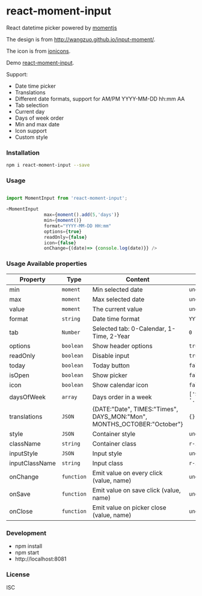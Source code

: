 # react-moment-input

React datetime picker powered by [momentjs](http://momentjs.com)

The design is from http://wangzuo.github.io/input-moment/.

The icon is from [ionicons](http://ionicons.com/).

Demo [react-moment-input](https://kenanberbic.bitbucket.io/react-moment-input/).

Support:

* Date time picker
* Translations
* Different date formats, support for AM/PM YYYY-MM-DD hh:mm AA
* Tab selection
* Current day
* Days of week order
* Min and max date
* Icon support
* Custom style

### Installation
``` sh
npm i react-moment-input --save
```

### Usage
``` javascript

import MomentInput from 'react-moment-input';

<MomentInput
              max={moment().add(5,'days')}
              min={moment()}
              format="YYYY-MM-DD HH:mm"
              options={true}
              readOnly={false}
              icon={false}
              onChange={(date)=> {console.log(date)}} />
```

### Usage Available properties

| Property | Type | Content  | Default Value |
| --- | --- | --- | --- |
| min | `moment` | Min selected date | `undefined`
| max | `moment` | Max selected date | `undefined`
| value | `moment` | The current value | `undefined`
| format | `string` | Date time format | `YYYY-MM-DD HH:mm`
| tab | `Number` | Selected tab: 0-Calendar, 1-Time, 2-Year  | `0`
| options | `boolean` | Show header options  | `true`
| readOnly | `boolean` | Disable input  | `true`
| today | `boolean` | Today button  | `false`
| isOpen | `boolean` | Show picker  | `false`
| icon | `boolean` | Show calendar icon  | `false`
| daysOfWeek | `array` | Days order in a week  | `['Sun','Mon','Tue', '...']`
| translations | `JSON` | {DATE:"Date", TIMES:"Times", DAYS_MON:"Mon", MONTHS_OCTOBER:"October"}  | `{}`
| style | `JSON` | Container style  | `undefined`
| className | `string` | Container class  | `r-input-group`
| inputStyle | `JSON` | Input style  | `undefined`
| inputClassName | `string` | Input class | `r-input`
| onChange | `function` | Emit value on every click (value, name) | `undefined`
| onSave | `function` | Emit value on save click (value, name)  | `undefined`
| onClose | `function` | Emit value on picker close (value, name)  | `undefined`

### Development
- npm install
- npm start
- http://localhost:8081

### License
ISC